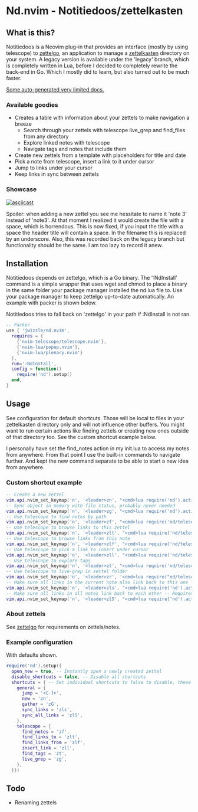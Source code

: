 # Nd.nvim - Notitiedoos/zettelkasten

## What is this?

Notitiedoos is a Neovim plug-in that provides an interface (mostly by using telescope) to [zettelgo](https://github.com/jwizzle/zettelgo), an application to manage a [zettelkasten](https://zettelkasten.de/posts/overview/) directory on your system.
A legacy version is available under the 'legacy' branch, which is completely written in Lua, before I decided to completely rewrite the back-end in Go. Which I mostly did to learn, but also turned out to be much faster.

[Some auto-generated very limited docs.](https://jwizzle.github.io/nd.nvim/)

### Available goodies

* Creates a table with information about your zettels to make navigation a breeze
  * Search through your zettels with telescope live_grep and find_files from any directory
  * Explore linked notes with telescope
  * Navigate tags and notes that include them
* Create new zettels from a template with placeholders for title and date
* Pick a note from telescope, insert a link to it under cursor
* Jump to links under your cursor
* Keep links in sync between zettels

### Showcase

[![asciicast](https://asciinema.org/a/Pdwr4B2nHDyOA6ovi5SxvnICf.svg)](https://asciinema.org/a/Pdwr4B2nHDyOA6ovi5SxvnICf)

Spoiler: when adding a new zettel you see me hessitate to name it 'note 3' instead of 'note3'. At that moment I realized it would create the file with a space, which is horrendous. This is now fixed, if you input the title with a space the header title will contain a space. In the filename this is replaced by an underscore.
Also, this was recorded back on the legacy branch but functionality should be the same.
I am too lazy to record it anew.

## Installation

Notitiedoos depends on zettelgo, which is a Go binary.
The ':NdInstall' command is a simple wrapper that uses wget and chmod to place a binary in the same folder your package manager installed the nd.lua file to. Use your package manager to keep zettelgo up-to-date automatically. An example with packer is shown below.

Notitiedoos tries to fall back on 'zettelgo' in your path if :NdInstall is not ran.

```lua
-- Packer
use { 'jwizzle/nd.nvim',
  requires = {
    {'nvim-telescope/telescope.nvim'},
    {'nvim-lua/popup.nvim'},
    {'nvim-lua/plenary.nvim'}
  },
  run=':NdInstall',
  config = function()
    require('nd').setup()
  end,
}
```

## Usage

See configuration for default shortcuts. Those will be local to files in your zettelkasten directory only and will not influence other buffers.
You might want to run certain actions like finding zettels or creating new ones outside of that directory too. See the custom shortcut example below.

I personally have set the find_notes action in my init.lua to access my notes from anywhere. From that point I use the built-in commands to navigate further. And kept the new command separate to be able to start a new idea from anywhere.

### Custom shortcut example

```lua
-- Create a new zettel
vim.api.nvim_set_keymap('n', '<leader>zn', "<cmd>lua require('nd').actions.new()<CR>", {})
-- Sync object in memory with file status, probably never needed
vim.api.nvim_set_keymap('n', '<leader>zg', "<cmd>lua require('nd').actions.gather()<CR>", {})
-- Use telescope to find notes by path
vim.api.nvim_set_keymap('n', '<leader>zf', "<cmd>lua require('nd/telescope').find_notes()<CR>", {})
-- Use telescope to browse links to this zettel
vim.api.nvim_set_keymap('n', '<leader>zlt', "<cmd>lua require('nd/telescope').find_links_to()<CR>", {})
-- Use telescope to browse links from this note
vim.api.nvim_set_keymap('n', '<leader>zlf', "<cmd>lua require('nd/telescope').find_links_from()<CR>", {})
-- Use telescope to pick a link to insert under cursor
vim.api.nvim_set_keymap('n', '<leader>zll', "<cmd>lua require('nd/telescope').insert_link()<CR>", {})
-- Use telescope to explore tags
vim.api.nvim_set_keymap('n', '<leader>zt', "<cmd>lua require('nd/telescope').find_tags()<CR>", {})
-- Use telescope to live-grep in zettel folder
vim.api.nvim_set_keymap('n', '<leader>zr', '<cmd>lua require("nd/telescope").live_grep()<CR>', {})
-- Make sure all links in the current note also link back to this one -- Requires a links: section in your headers. Use with caution if your header setup differs.
vim.api.nvim_set_keymap('n', '<leader>zls', "<cmd>lua require('nd').actions.sync_links()<CR>", {}) -- Make 
-- Make sure all links in all notes link back to each other -- Requires a links: section in your headers. Use with caution if your header setup differs.
vim.api.nvim_set_keymap('n', '<leader>zlS', "<cmd>lua require('nd').actions.sync_all_links()<CR>", {})
```

### About zettels

See [zettelgo](https://github.com/jwizzle/zettelgo) for requirements on zettels/notes.

### Example configuration

With defaults shown.

```lua
require('nd').setup({
  open_new = true, -- Instantly open a newly created zettel
  disable_shortcuts = false, -- Disable all shortcuts
  shortcuts = { -- Set individual shortcuts to false to disable, these are applied in a zettelkast buffer only
    general = {
      jump = '<C-]>',
      new = 'zn',
      gather = 'zG',
      sync_links = 'zls',
      sync_all_links = 'zlS',
    },
    telescope = {
      find_notes = 'zf',
      find_links_to = 'zlt',
      find_links_from = 'zlf',
      insert_link = 'zll',
      find_tags = 'zt',
      live_grep = 'zg',
    },
  }})
```

## Todo

* Renaming zettels
